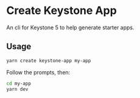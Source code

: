 <!--[meta]
section: packages
title: Create Keystone App
[meta]-->

# Create Keystone App

An cli for Keystone 5 to help generate starter apps.

## Usage

```sh
yarn create keystone-app my-app
```

Follow the prompts, then:

```sh
cd my-app
yarn dev
```
